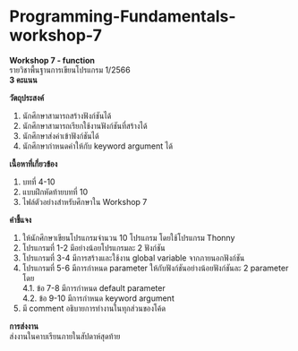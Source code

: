 
# Programming-Fundamentals-workshop-7<br>

**Workshop 7 - function**<br>
รายวิชาพื้นฐานการเขียนโปรแกรม 1/2566<br>
**3 คะแนน**<br>

**วัตถุประสงค์**
1. นักศึกษาสามารถสร้างฟังก์ชันได้
2. นักศึกษาสามารถเรียกใช้งานฟังก์ชันที่สร้างได้
3. นักศึกษาส่งค่าเข้าฟังก์ชันได้
4. นักศึกษากำหนดค่าให้กับ keyword argument ได้

**เนื้อหาที่เกี่ยวข้อง**
1. บทที่ 4-10
2. แบบฝึกหัดท้ายบทที่ 10
3. ไฟล์ตัวอย่างสำหรับศึกษาใน Workshop 7

**คำชี้แจง**
1. ให้นักศึกษาเขียนโปรแกรมจำนวน 10 โปรแกรม โดยใช้โปรแกรม Thonny
2. โปรแกรมที่ 1-2 มีอย่างน้อยโปรแกรมละ 2 ฟังก์ชัน <br>
3. โปรแกรมที่ 3-4 มีการสร้างและใช้งาน global variable จากภายนอกฟังก์ชัน <br>
4. โปรแกรมที่ 5-6 มีการกำหนด parameter ให้กับฟังก์ชันอย่างน้อยฟังก์ชันละ 2 parameter โดย <br>
   4.1. ข้อ 7-8 มีการกำหนด default parameter <br>
   4.2. ข้อ 9-10 มีการกำหนด keyword argument <br>
5. มี comment อธิบายการทำงานในทุกส่วนของโค้ด

**การส่งงาน** <br>
ส่งงานในคาบเรียนภายในสัปดาห์สุดท้าย

